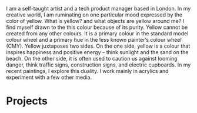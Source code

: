 I am a self-taught artist and a tech product manager based in London. In my creative world, I am ruminating on one particular mood expressed by the color of yellow. What is yellow? and what objects are yellow around me? I find myself drawn to the this colour because of its purity. Yellow cannot be created from any other colours. It is a primary colour in the standard model colour wheel and a primary hue in the less known painter’s colour wheel (CMY). Yellow juxtaposes two sides. On the one side, yellow is a colour that inspires happiness and positive energy – think sunlight and the sand on the beach. On the other side, it is often used to caution us against looming danger, think traffic signs, construction signs, and electric cupboards. In my recent paintings, I explore this duality. I work mainly in acrylics and experiment with a few other media.

# Projects




